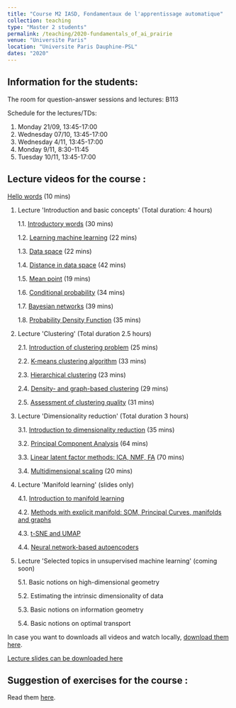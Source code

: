 ```yaml
---
title: "Course M2 IASD, Fondamentaux de l'apprentissage automatique"
collection: teaching
type: "Master 2 students"
permalink: /teaching/2020-fundamentals_of_ai_prairie
venue: "Universite Paris"
location: "Universite Paris Dauphine-PSL"
dates: "2020"
---
```


## Information for the students:

The room for question-answer sessions and lectures: B113

Schedule for the lectures/TDs:

1. Monday 21/09, 13:45-17:00
2. Wednesday 07/10, 13:45-17:00
3. Wednesday 4/11, 13:45-17:00
4. Monday 9/11, 8:30-11:45
5. Tuesday 10/11, 13:45-17:00


## Lecture videos for the course :

[Hello words](https://www.youtube.com/watch?v=8aibVvpE1Ws) (10 mins)

1. Lecture 'Introduction and basic concepts' (Total duration: 4 hours)

	1.1. [Introductory words](https://www.youtube.com/watch?v=Jrj23vRnrFw) (30 mins)

	1.2. [Learning machine learning](https://www.youtube.com/watch?v=tvPXV902Zqk) (22 mins)

	1.3. [Data space](https://www.youtube.com/watch?v=-wS5413i6og) (22 mins)

	1.4. [Distance in data space](https://www.youtube.com/watch?v=-Zn1e5QIpKE) (42 mins)

	1.5. [Mean point](https://www.youtube.com/watch?v=nIMT9JuvaLE) (19 mins)

	1.6. [Conditional probability](https://www.youtube.com/watch?v=2lxrigbBuns) (34 mins)

	1.7. [Bayesian networks](https://www.youtube.com/watch?v=G2ru91a6OS4) (39 mins)

	1.8. [Probability Density Function](https://www.youtube.com/watch?v=OUzcI5YFB3Y) (35 mins)

2. Lecture 'Clustering' (Total duration 2.5 hours)

	2.1. [Introduction of clustering problem](https://www.youtube.com/watch?v=jHvRQIGmUUU) (25 mins)

	2.2. [K-means clustering algorithm](https://www.youtube.com/watch?v=0h-zulQ8oK8) (33 mins)

	2.3. [Hierarchical clustering](https://www.youtube.com/watch?v=txvJhkT4GOg) (23 mins)

	2.4. [Density- and graph-based clustering](https://www.youtube.com/watch?v=Yia3fkJB9YI) (29 mins)

	2.5. [Assessment of clustering quality](https://www.youtube.com/watch?v=R2Xmodxp1_s) (31 mins)

3. Lecture 'Dimensionality reduction' (Total duration 3 hours)

	3.1. [Introduction to dimensionality reduction](https://www.youtube.com/watch?v=KIxX1MbKI88) (35 mins)

	3.2. [Principal Component Analysis](https://www.youtube.com/watch?v=YIFV97cxP-I) (64 mins)

	3.3. [Linear latent factor methods: ICA, NMF, FA](https://www.youtube.com/watch?v=DOPq3EOsJO8)  (70 mins)

	3.4. [Multidimensional scaling](https://www.youtube.com/watch?v=LsdjBqx9-tI) (20 mins)


4. Lecture 'Manifold learning' (slides only)

	4.1. [Introduction to manifold learning](http://www.ihes.fr/~zinovyev/FundamentalsOfAI2020_lectures/Slides/Lecture4_1_Manifold_Learning.pdf)

	4.2. [Methods with explicit manifold: SOM, Principal Curves, manifolds and graphs](http://www.ihes.fr/~zinovyev/FundamentalsOfAI2020_lectures/Slides/Lecture4_2_SOM_PrCurves.pdf)

	4.3. [t-SNE and UMAP](http://www.ihes.fr/~zinovyev/FundamentalsOfAI2020_lectures/Slides/Lecture4_3_tSNE_UMAP.pdf)

	4.4. [Neural network-based autoencoders](http://www.ihes.fr/~zinovyev/FundamentalsOfAI2020_lectures/Slides/Lecture4_4_Autoencoders.pdf)

5. Lecture 'Selected topics in unsupervised machine learning' (coming soon)

	5.1. Basic notions on high-dimensional geometry

	5.2. Estimating the intrinsic dimensionality of data

	5.3. Basic notions on information geometry

	5.4. Basic notions on optimal transport


In case you want to downloads all videos and watch locally, [download them here](http://www.ihes.fr/~zinovyev/FundamentalsOfAI2020_lectures/).

[Lecture slides can be downloaded here](http://www.ihes.fr/~zinovyev/FundamentalsOfAI2020_lectures/Slides) 

## Suggestion of exercises for the course :

Read them [here](http://www.ihes.fr/~zinovyev/FundamentalsOfAI2020_lectures/Slides/IASD_Possible_TDs.pdf).